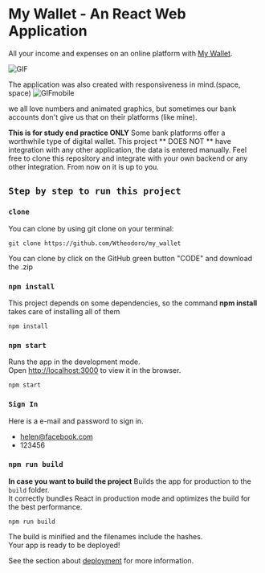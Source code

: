 # My Wallet - An React Web Application

All your income and expenses on an online platform with [My Wallet](https://angry-snyder-26ff9d.netlify.app/).

![GIF](https://github.com/Wtheodoro/my_wallet/blob/main/public/Gif/my-walletGIF.gif)

The application was also created with responsiveness in mind.(space, space)
![GIFmobile](https://github.com/Wtheodoro/my_wallet/blob/main/public/Gif/mobile.gif)

we all love numbers and animated graphics, but sometimes our bank accounts don't give us that on their platforms (like mine).

**This is for study end practice ONLY** Some bank platforms offer a worthwhile type of digital wallet. This project ** DOES NOT ** have integration with any other application, the data is entered manually. Feel free to clone this repository and integrate with your own backend or any other integration. From now on it is up to you.

## `Step by step to run this project`

### `clone`
You can clone by using git clone on your terminal:

    git clone https://github.com/Wtheodoro/my_wallet

You can clone by click on the GitHub green button "CODE" and download the .zip

### `npm install`
This project depends on some dependencies, so the command **npm install** takes care of installing all of them

    npm install


### `npm start`
Runs the app in the development mode.\
Open [http://localhost:3000](http://localhost:3000) to view it in the browser.

    npm start


### `Sign In`
Here is a e-mail and password to sign in.
- helen@facebook.com
- 123456

### `npm run build`
**In case you want to build the project**
Builds the app for production to the `build` folder.\
It correctly bundles React in production mode and optimizes the build for the best performance.

    npm run build

The build is minified and the filenames include the hashes.\
Your app is ready to be deployed!

See the section about [deployment](https://facebook.github.io/create-react-app/docs/deployment) for more information.
